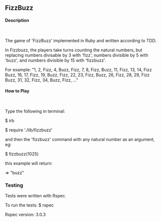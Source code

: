 <h2>FizzBuzz</h2>

<h4>Description</h4><br/>

<p>The game of 'FizzBuzz' implemented in Ruby and written according to TDD.<p>

<p>In Fizzbuzz, the players take turns counting the natural numbers, but replacing numbers divisable by 3 with 'fizz', numbers divisible by 5 with 'buzz', and numbers divisible by 15 with 'fizzbuzz'.</p>

<p>For example: "1, 2, Fizz, 4, Buzz, Fizz, 7, 8, Fizz, Buzz, 11, Fizz, 13, 14, Fizz Buzz, 16, 17, Fizz, 19, Buzz, Fizz, 22, 23, Fizz, Buzz, 26, Fizz, 28, 29, Fizz Buzz, 31, 32, Fizz, 34, Buzz, Fizz, ..."</p>

<h4>How to Play</h4><br/>

<p>Type the following in terminal:</p>
<p>$ irb</p>
<p>$ require './lib/fizzbuzz'</p>
<p>and then the 'fizzbuzz' command with any natural number as an argument, eg:</p>
<p>$ fizzbuzz(1025)</p>
<p>this example will return:</p>
<p>=> "buzz"</p>

<h3>Testing</h3>

<p>Tests were written with Rspec.

<p>To run the tests: $ rspec</p>

<p>Rspec version: 3.0.3</p>
